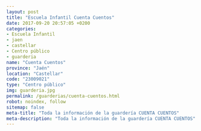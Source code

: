 ```yaml
---
layout: post
title: "Escuela Infantil Cuenta Cuentos"
date: 2017-09-20 20:57:05 +0200
categories:
- Escuela Infantil
- jaen
- castellar
- Centro público
- guarderia
name: "Cuenta Cuentos"
province: "Jaén"
location: "Castellar"
code: "23009021"
type: "Centro público"
img: guarderia.jpg
permalink: /guarderias/cuenta-cuentos.html
robot: noindex, follow
sitemap: false
meta-title: "Toda la información de la guardería CUENTA CUENTOS"
meta-description: "Toda la información de la guardería CUENTA CUENTOS"
---
```

